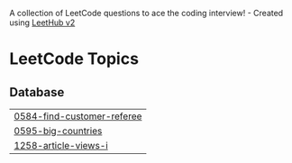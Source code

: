 A collection of LeetCode questions to ace the coding interview! - Created using [LeetHub v2](https://github.com/arunbhardwaj/LeetHub-2.0)
<!---LeetCode Topics Start-->
# LeetCode Topics
## Database
|  |
| ------- |
| [0584-find-customer-referee](https://github.com/kowshik76/Leetcode-Mysql/tree/master/0584-find-customer-referee) |
| [0595-big-countries](https://github.com/kowshik76/Leetcode-Mysql/tree/master/0595-big-countries) |
| [1258-article-views-i](https://github.com/kowshik76/Leetcode-Mysql/tree/master/1258-article-views-i) |
<!---LeetCode Topics End-->